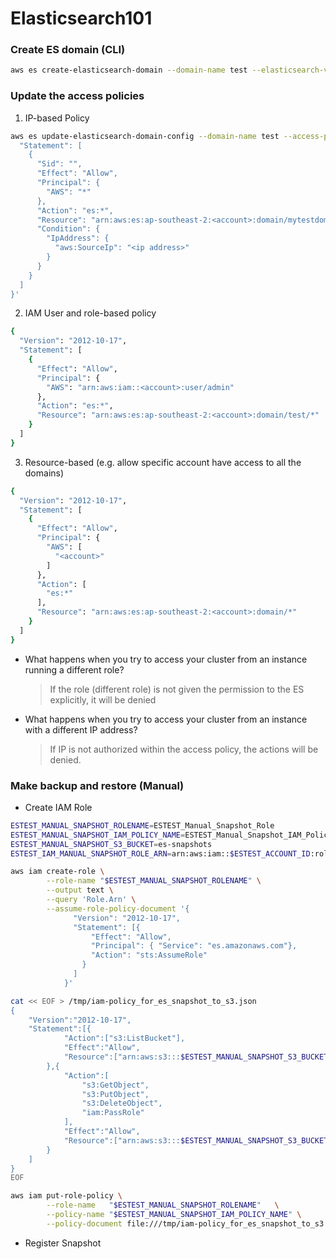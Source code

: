 # Elasticsearch101

### Create ES domain (CLI)
```bash
aws es create-elasticsearch-domain --domain-name test --elasticsearch-version 5.1 --elasticsearch-cluster-config InstanceType=m4.large.elasticsearch,InstanceCount=5 --ebs-options EBSEnabled=true,VolumeType=gp2,VolumeSize=50
```
### Update the access policies
1. IP-based Policy
```bash
aws es update-elasticsearch-domain-config --domain-name test --access-policies '{  "Version": "2012-10-17",
  "Statement": [
    {
      "Sid": "",
      "Effect": "Allow",
      "Principal": {
        "AWS": "*"
      },
      "Action": "es:*",
      "Resource": "arn:aws:es:ap-southeast-2:<account>:domain/mytestdomain/*",
      "Condition": {
        "IpAddress": {
          "aws:SourceIp": "<ip address>"
        }
      }
    }
  ]
}'

```
2. IAM User and role-based policy
```bash
{
  "Version": "2012-10-17",
  "Statement": [
    {
      "Effect": "Allow",
      "Principal": {
        "AWS": "arn:aws:iam::<account>:user/admin"
      },
      "Action": "es:*",
      "Resource": "arn:aws:es:ap-southeast-2:<account>:domain/test/*"
    }
  ]
}
```
3. Resource-based (e.g. allow specific account have access to all the domains)
```sh
{
  "Version": "2012-10-17",
  "Statement": [
    {
      "Effect": "Allow",
      "Principal": {
        "AWS": [
          "<account>"
        ]
      },
      "Action": [
        "es:*"
      ],
      "Resource": "arn:aws:es:ap-southeast-2:<account>:domain/*"
    }
  ]
}
```

- What happens when you try to access your cluster from an instance running a different role?
  > If the role (different role) is not given the permission to the ES explicitly, it will be denied
  
- What happens when you try to access your cluster from an instance with a different IP address?
  > If IP is not authorized within the access policy, the actions will be denied.
  
### Make backup and restore (Manual)
- Create IAM Role
```sh
ESTEST_MANUAL_SNAPSHOT_ROLENAME=ESTEST_Manual_Snapshot_Role
ESTEST_MANUAL_SNAPSHOT_IAM_POLICY_NAME=ESTEST_Manual_Snapshot_IAM_Policy
ESTEST_MANUAL_SNAPSHOT_S3_BUCKET=es-snapshots
ESTEST_IAM_MANUAL_SNAPSHOT_ROLE_ARN=arn:aws:iam::$ESTEST_ACCOUNT_ID:role/$ESTEST_MANUAL_SNAPSHOT_ROLENAME    

aws iam create-role \
        --role-name "$ESTEST_MANUAL_SNAPSHOT_ROLENAME" \
        --output text \
        --query 'Role.Arn' \
        --assume-role-policy-document '{
              "Version": "2012-10-17",
              "Statement": [{
                  "Effect": "Allow",
                  "Principal": { "Service": "es.amazonaws.com"},
                  "Action": "sts:AssumeRole"
                }
              ]
            }'

cat << EOF > /tmp/iam-policy_for_es_snapshot_to_s3.json
{
    "Version":"2012-10-17",
    "Statement":[{
            "Action":["s3:ListBucket"],
            "Effect":"Allow",
            "Resource":["arn:aws:s3:::$ESTEST_MANUAL_SNAPSHOT_S3_BUCKET"]
        },{
            "Action":[
                "s3:GetObject",
                "s3:PutObject",
                "s3:DeleteObject",
                "iam:PassRole"
            ],
            "Effect":"Allow",
            "Resource":["arn:aws:s3:::$ESTEST_MANUAL_SNAPSHOT_S3_BUCKET/*"]
        }
    ]
}
EOF

aws iam put-role-policy \
        --role-name   "$ESTEST_MANUAL_SNAPSHOT_ROLENAME"   \
        --policy-name "$ESTEST_MANUAL_SNAPSHOT_IAM_POLICY_NAME" \
        --policy-document file:///tmp/iam-policy_for_es_snapshot_to_s3.json
```
 - Register Snapshot

```
 ```


